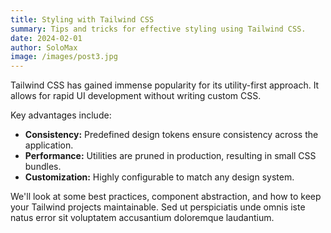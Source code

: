 ```yaml
---
title: Styling with Tailwind CSS
summary: Tips and tricks for effective styling using Tailwind CSS.
date: 2024-02-01
author: SoloMax
image: /images/post3.jpg
---
```


Tailwind CSS has gained immense popularity for its utility-first approach. It allows for rapid UI development without writing custom CSS.

Key advantages include:
- **Consistency:** Predefined design tokens ensure consistency across the application.
- **Performance:** Utilities are pruned in production, resulting in small CSS bundles.
- **Customization:** Highly configurable to match any design system.

We'll look at some best practices, component abstraction, and how to keep your Tailwind projects maintainable. Sed ut perspiciatis unde omnis iste natus error sit voluptatem accusantium doloremque laudantium.
